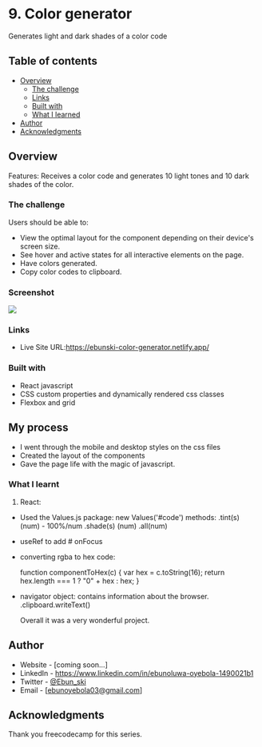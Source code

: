 # 9. Color generator

Generates light and dark shades of a color code

## Table of contents

- [Overview](#overview)
  - [The challenge](#the-challenge)
  - [Links](#links)
  - [Built with](#built-with)
  - [What I learned](#what-i-learned)
- [Author](#author)
- [Acknowledgments](#acknowledgments)

## Overview

Features:
Receives a color code and generates 10 light tones and 10 dark shades of the color.

### The challenge

Users should be able to:

- View the optimal layout for the component depending on their device's screen size.
- See hover and active states for all interactive elements on the page.
- Have colors generated.
- Copy color codes to clipboard.

### Screenshot

![](./screenshot.jpg)

### Links

- Live Site URL:https://ebunski-color-generator.netlify.app/

### Built with

- React javascript
- CSS custom properties and dynamically rendered css classes
- Flexbox and grid

## My process

- I went through the mobile and desktop styles on the css files
- Created the layout of the components
- Gave the page life with the magic of javascript.

### What I learnt

1. React:

- Used the Values.js package:
  new Values('#code')
  methods:
  .tint(s) (num) - 100%/num
  .shade(s) (num)
  .all(num)
- useRef to add # onFocus
- converting rgba to hex code:

  function componentToHex(c) {
  var hex = c.toString(16);
  return hex.length === 1 ? "0" + hex : hex;
  }

- navigator object: contains information about the browser.
  .clipboard.writeText()
  
  Overall it was a very wonderful project.

## Author

- Website - [coming soon...]
- LinkedIn - https://www.linkedin.com/in/ebunoluwa-oyebola-1490021b1
- Twitter - [@Ebun_ski](https://www.twitter.com/Ebun_ski)
- Email - [ebunoyebola03@gmail.com]

## Acknowledgments

Thank you freecodecamp for this series.
